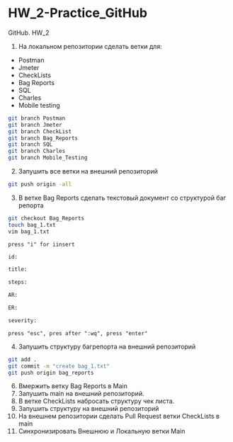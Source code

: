 # HW_2-Practice_GitHub
GitHub. HW_2
1. На локальном репозитории сделать ветки для:
- Postman
- Jmeter
- CheckLists
- Bag Reports
- SQL
- Charles
- Mobile testing
```sh
git branch Postman
git branch Jmeter
git branch CheckList
git branch Bag_Reports
git branch SQL
git branch Charles
git branch Mobile_Testing
```

2. Запушить все ветки на внешний репозиторий
```sh
git push origin -all
```
3. В ветке Bag Reports сделать текстовый документ со структурой баг репорта
```sh
git checkout Bag_Reports
touch bag_1.txt
vim bag_1.txt
```
`press "i" for iinsert`  
```sh
id:

title:

steps:

AR:

ER:

severity:
```  
`press "esc", pres after ":wq", press "enter"`  
  
4. Запушить структуру багрепорта на внешний репозиторий
```sh
git add .
git commit -m "create bag_1.txt"
git push origin bag_reports
```
6. Вмержить ветку Bag Reports в Main
7. Запушить main на внешний репозиторий.
8. В ветке CheckLists набросать структуру чек листа.
9. Запушить структуру на внешний репозиторий
10. На внешнем репозитории сделать Pull Request ветки CheckLists в main
11. Синхронизировать Внешнюю и Локальную ветки Main
